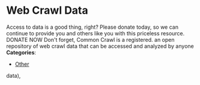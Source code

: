 # Web Crawl Data


Access to data is a good thing, right? Please donate today, so we can continue to provide you and others like you with this priceless resource. DONATE NOW Don't forget, Common Crawl is a registered. an open repository of web crawl data that can be accessed and analyzed by anyone
**Categories**:

- [Other](https://github/awesome-apis/awesome-apis#other)



data),



